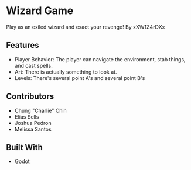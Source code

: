 # Wizard Game
Play as an exiled wizard and exact your revenge!
By xXW1Z4rDXx

## Features
 + Player Behavior: The player can navigate the environment, stab things, and cast spells.
 + Art: There is actually something to look at.
 + Levels: There's several point A's and several point B's

## Contributors
 + Chung "Charlie" Chin
 + Elias Sells
 + Joshua Pedron
 + Melissa Santos

## Built With
 + [Godot](https://godotengine.org/)

